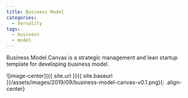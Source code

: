 ```yaml
---
title: Business Model
categories: 
  - Vernality
tags:
  - business
  - model
---
```


Business Model Canvas is a strategic management and lean startup template for developing business model. 

![image-center]({{ site.url }}{{ site.baseurl }}/assets/images/2019/09/business-model-canvas-v0.1.png){: .align-center} 